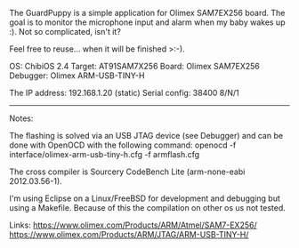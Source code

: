 The GuardPuppy is a simple application for Olimex SAM7EX256 board. 
The goal is to monitor the microphone input and alarm when my baby wakes up :). Not so complicated, isn't it?

Feel free to reuse... when it will be finished >:-).

OS: ChibiOS 2.4
Target: AT91SAM7X256
Board: Olimex SAM7EX256
Debugger: Olimex ARM-USB-TINY-H


The IP address: 192.168.1.20 (static)
Serial config: 38400 8/N/1

---------------------------------------------------------------------------------------------------------------------
Notes:

The flashing is solved via an USB JTAG device (see Debugger) and can be done with OpenOCD with the following command:
openocd -f interface/olimex-arm-usb-tiny-h.cfg -f armflash.cfg 

The cross compiler is Sourcery CodeBench Lite (arm-none-eabi 2012.03.56-1).

I'm using Eclipse on a Linux/FreeBSD for development and debugging but using a Makefile. Because of this the compilation on other os us not tested.

Links:
https://www.olimex.com/Products/ARM/Atmel/SAM7-EX256/
https://www.olimex.com/Products/ARM/JTAG/ARM-USB-TINY-H/
